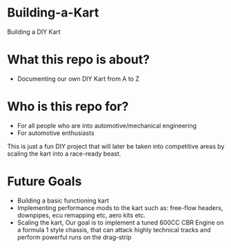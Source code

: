 # Building-a-Kart
Building a DIY Kart

# What this repo is about?
- Documenting our own DIY Kart from A to Z

# Who is this repo for?
- For all people who are into automotive/mechanical engineering
- For automotive enthusiasts

This is just a fun DIY project that will later be taken into competitive areas by scaling the kart into a race-ready beast.

# Future Goals
- Building a basic functioning kart
- Implementing performance mods to the kart such as: free-flow headers, downpipes, ecu remapping etc, aero kits etc.
- Scaling the kart, Our goal is to implement a tuned 600CC CBR Engine on a formula 1 style chassis, that can attack highly technical tracks and perform powerful runs on the drag-strip

